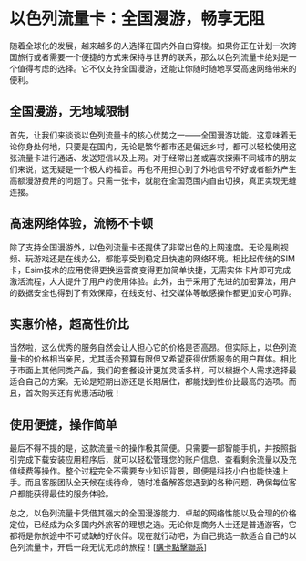 # 以色列流量卡：全国漫游，畅享无阻

随着全球化的发展，越来越多的人选择在国内外自由穿梭。如果你正在计划一次跨国旅行或者需要一个便捷的方式来保持与世界的联系，那么以色列流量卡绝对是一个值得考虑的选择。它不仅支持全国漫游，还能让你随时随地享受高速网络带来的便利。

## 全国漫游，无地域限制

首先，让我们来谈谈以色列流量卡的核心优势之一——全国漫游功能。这意味着无论你身处何地，只要是在国内，无论是繁华都市还是偏远乡村，都可以轻松使用这张流量卡进行通话、发送短信以及上网。对于经常出差或喜欢探索不同城市的朋友们来说，这无疑是一个极大的福音。再也不用担心到了外地信号不好或者额外产生高额漫游费用的问题了。只需一张卡，就能在全国范围内自由切换，真正实现无缝连接。

## 高速网络体验，流畅不卡顿

除了支持全国漫游外，以色列流量卡还提供了非常出色的上网速度。无论是刷视频、玩游戏还是在线办公，都能享受到稳定且快速的网络环境。相比起传统的SIM卡，Esim技术的应用使得更换运营商变得更加简单快捷，无需实体卡片即可完成激活流程，大大提升了用户的使用体验。此外，由于采用了先进的加密算法，用户的数据安全也得到了有效保障，在线支付、社交媒体等敏感操作都更加安心可靠。

## 实惠价格，超高性价比

当然啦，这么优秀的服务自然会让人担心它的价格是否高昂。但实际上，以色列流量卡的价格相当亲民，尤其适合预算有限但又希望获得优质服务的用户群体。相比于市面上其他同类产品，我们的套餐设计更加灵活多样，可以根据个人需求选择最适合自己的方案。无论是短期出游还是长期居住，都能找到性价比最高的选项。而且，首次购买还有优惠活动哦！

## 使用便捷，操作简单

最后不得不提的是，这款流量卡的操作极其简便。只需要一部智能手机，并按照指引完成下载安装应用程序后，就可以轻松管理您的账户信息、查看剩余流量以及充值续费等操作。整个过程完全不需要专业知识背景，即便是科技小白也能快速上手。而且客服团队全天候在线待命，随时准备解答您遇到的各种问题，确保每位客户都能获得最佳的服务体验。

总之，以色列流量卡凭借其强大的全国漫游能力、卓越的网络性能以及合理的价格定位，已经成为众多国内外旅客的理想之选。无论你是商务人士还是普通游客，它都将是你旅途中不可或缺的好伙伴。现在就行动吧，为自己挑选一款适合自己的以色列流量卡，开启一段无忧无虑的旅程！[[購卡點擊聯系](https://t.me/s/esim1088)]